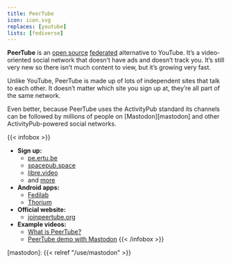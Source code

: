 ```yaml
---
title: PeerTube
icon: icon.svg
replaces: [youtube]
lists: [fediverse]
---
```


**PeerTube** is an [open source][floss] [federated][federation] alternative to YouTube. It’s a video-oriented social network that doesn’t have ads and doesn’t track you. It’s still very new so there isn’t much content to view, but it’s growing very fast.

Unlike YouTube, PeerTube is made up of lots of independent sites that talk to each other. It doesn’t matter which site you sign up at, they’re all part of the same network.

Even better, because PeerTube uses the ActivityPub standard its channels can be followed by millions of people on [Mastodon][mastodon] and other ActivityPub-powered social networks.

{{< infobox >}}
- **Sign up:** 
    - [pe.ertu.be](https://pe.ertu.be)
    - [spacepub.space](https://spacepub.space)
    - [libre.video](https://libre.video)
    - and [more](https://joinpeertube.org/#register)
- **Android apps:** 
    - [Fedilab](https://fedilab.app/)
    - [Thorium](https://github.com/sschueller/peertube-android/blob/develop/README.md)
- **Official website:** 
    - [joinpeertube.org](https://joinpeertube.org/)
- **Example videos:**
    - [What is PeerTube?](https://framatube.org/videos/watch/9c9de5e8-0a1e-484a-b099-e80766180a6d)
    - [PeerTube demo with Mastodon](https://peertube.cpy.re/videos/watch/da2b08d4-a242-4170-b32a-4ec8cbdca701)
{{< /infobox >}}

[floss]: https://web.archive.org/web/20180904102804/https://switching.social/what-is-open-source-software/
[federation]: https://web.archive.org/web/20190115215249/https://switching.social/federated-sites/
[mastodon]: {{< relref "/use/mastodon" >}}